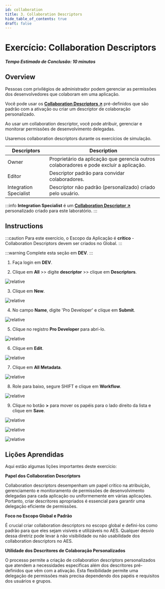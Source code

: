```yaml
---
id: collaboration
title: 3. Collaboration Descriptors
hide_table_of_contents: true
draft: false
---
```

# Exercício: Collaboration Descriptors

##### Tempo Estimado de Conclusão: 10 minutos

## Overview

Pessoas com privilégios de administrador podem gerenciar as permissões dos desenvolvedores que colaboram em uma aplicação.

Você pode usar os **<a href="https://docs.servicenow.com/csh?topicname=create-collaboration-descriptors.html&version=latest" target="_blank">Collaboration Descriptors ↗</a>** pré-definidos que são padrão com a ativação ou criar um descriptor de colaboração personalizado.

Ao usar um collaboration descriptor, você pode atribuir, gerenciar e monitorar permissões de desenvolvimento delegadas.

Usaremos collaboration descriptors durante os exercícios de simulação.

| **Descriptors** | **Description**
|--|--
| Owner	| Proprietário da aplicação que gerencia outros colaboradores e pode excluir a aplicação.
| Editor | Descriptor padrão para convidar colaboradores.
| Integration Specialist | Descriptor não padrão (personalizado) criado pelo usuário.

:::info
**Integration Specialist** é um **<a href="https://docs.servicenow.com/csh?topicname=create-collaboration-descriptors.html&version=latest" target="_blank">Collaboration Descriptor ↗</a>** personalizado criado para este laboratório.
:::

## Instructions

:::caution
Para este exercício, o Escopo da Aplicação é **crítico** - Collaboration Descriptors devem ser criados no Global.
:::

:::warning
Complete esta seção em **DEV**.
:::

1. Faça login em **DEV**.


2. Clique em **All** >> digite **descriptor** >> clique em **Descriptors**.

![relative](/img/lab-aemc/2023-08-01-22-32-53.png)

3. Clique em **New**.

![relative](/img/lab-aemc/2023-08-01-22-33-57.png)

4. No campo **Name**, digite 'Pro Developer' e clique em **Submit**.

![relative](/img/lab-aemc/2023-08-01-22-35-31.png)

5. Clique no registro **Pro Developer** para abri-lo.

![relative](/img/lab-aemc/2023-08-01-22-36-38.png)

6. Clique em **Edit**.

![relative](/img/lab-aemc/2023-08-01-22-37-30.png)

7. Clique em **All Metadata**.

![relative](/img/lab-aemc/2023-08-01-22-38-19.png)

8. Role para baixo, segure SHIFT e clique em **Workflow**.

![relative](/img/lab-aemc/2023-08-01-22-39-00.png)

9. Clique no botão **>** para mover os papéis para o lado direito da lista e clique em **Save**.

![relative](/img/lab-aemc/2023-08-01-22-39-54.png)

![relative](/img/lab-aemc/2023-08-01-22-40-25.png)

![relative](/img/lab-aemc/2023-08-01-22-41-50.png)

## Lições Aprendidas

Aqui estão algumas lições importantes deste exercício:

**Papel dos Collaboration Descriptors**

Collaboration descriptors desempenham um papel crítico na atribuição, gerenciamento e monitoramento de permissões de desenvolvimento delegadas para cada aplicação ou uniformemente em várias aplicações. Portanto, criar descritores apropriados é essencial para garantir uma delegação eficiente de permissões.

**Foco no Escopo Global e Padrão**

É crucial criar collaboration descriptors no escopo global e defini-los como padrão para que eles sejam visíveis e utilizáveis no AES. Qualquer desvio dessa diretriz pode levar à não visibilidade ou não usabilidade dos collaboration descriptors no AES.

**Utilidade dos Descritores de Colaboração Personalizados**

O processo permite a criação de collaboration descriptors personalizados que atendem a necessidades específicas além dos descritores pré-definidos que vêm com a ativação. Esta flexibilidade permite uma delegação de permissões mais precisa dependendo dos papéis e requisitos dos usuários e grupos.
